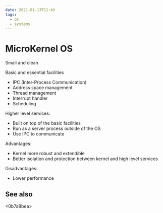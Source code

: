 ```yaml
---
date: 2021-01-13T11:43
tags: 
  - os
  - systems
---
```


# MicroKernel OS

Small and clean

Basic and essential facilities
- IPC (Inter-Process Communication)
- Address space management
- Thread management
- Interrupt handler
- Scheduling

Higher level services:
- Built on top of the basic facilities
- Run as a server process outside of the OS
- Use IPC to communicate

Advantages:
- Kernel more robust and extendible
- Better isolation and protection between kernel and high level services

Disadvantages:
- Lower performance

## See also

<0b7a8bea>
